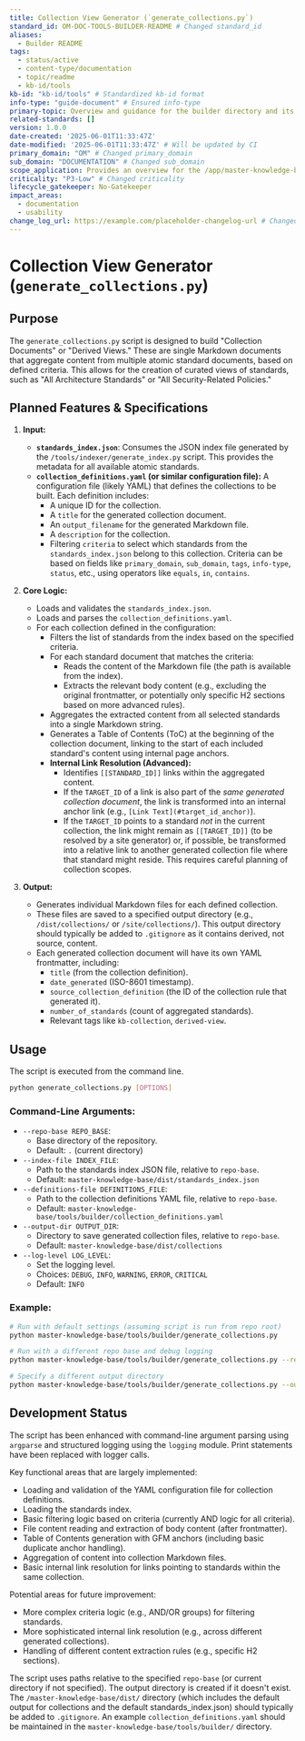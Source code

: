 ```yaml
---
title: Collection View Generator (`generate_collections.py`)
standard_id: OM-DOC-TOOLS-BUILDER-README # Changed standard_id
aliases:
  - Builder README
tags:
  - status/active
  - content-type/documentation
  - topic/readme
  - kb-id/tools
kb-id: "kb-id/tools" # Standardized kb-id format
info-type: "guide-document" # Ensured info-type
primary-topic: Overview and guidance for the builder directory and its contents.
related-standards: []
version: 1.0.0
date-created: '2025-06-01T11:33:47Z'
date-modified: '2025-06-01T11:33:47Z' # Will be updated by CI
primary_domain: "OM" # Changed primary_domain
sub_domain: "DOCUMENTATION" # Changed sub_domain
scope_application: Provides an overview for the /app/master-knowledge-base/tools/builder directory and its script.
criticality: "P3-Low" # Changed criticality
lifecycle_gatekeeper: No-Gatekeeper
impact_areas:
  - documentation
  - usability
change_log_url: https://example.com/placeholder-changelog-url # Changed change_log_url
---
```


# Collection View Generator (`generate_collections.py`)

## Purpose

The `generate_collections.py` script is designed to build "Collection Documents" or "Derived Views." These are single Markdown documents that aggregate content from multiple atomic standard documents, based on defined criteria. This allows for the creation of curated views of standards, such as "All Architecture Standards" or "All Security-Related Policies."

## Planned Features & Specifications

1.  **Input:**
    *   **`standards_index.json`**: Consumes the JSON index file generated by the `/tools/indexer/generate_index.py` script. This provides the metadata for all available atomic standards.
    *   **`collection_definitions.yaml` (or similar configuration file):** A configuration file (likely YAML) that defines the collections to be built. Each definition includes:
        *   A unique ID for the collection.
        *   A `title` for the generated collection document.
        *   An `output_filename` for the generated Markdown file.
        *   A `description` for the collection.
        *   Filtering `criteria` to select which standards from the `standards_index.json` belong to this collection. Criteria can be based on fields like `primary_domain`, `sub_domain`, `tags`, `info-type`, `status`, etc., using operators like `equals`, `in`, `contains`.

2.  **Core Logic:**
    *   Loads and validates the `standards_index.json`.
    *   Loads and parses the `collection_definitions.yaml`.
    *   For each collection defined in the configuration:
        *   Filters the list of standards from the index based on the specified criteria.
        *   For each standard document that matches the criteria:
            *   Reads the content of the Markdown file (the path is available from the index).
            *   Extracts the relevant body content (e.g., excluding the original frontmatter, or potentially only specific H2 sections based on more advanced rules).
        *   Aggregates the extracted content from all selected standards into a single Markdown string.
        *   Generates a Table of Contents (ToC) at the beginning of the collection document, linking to the start of each included standard's content using internal page anchors.
        *   **Internal Link Resolution (Advanced):**
            *   Identifies `[[STANDARD_ID]]` links within the aggregated content.
            *   If the `TARGET_ID` of a link is also part of the *same generated collection document*, the link is transformed into an internal anchor link (e.g., `[Link Text](#target_id_anchor)`).
            *   If the `TARGET_ID` points to a standard *not* in the current collection, the link might remain as `[[TARGET_ID]]` (to be resolved by a site generator) or, if possible, be transformed into a relative link to another generated collection file where that standard might reside. This requires careful planning of collection scopes.

3.  **Output:**
    *   Generates individual Markdown files for each defined collection.
    *   These files are saved to a specified output directory (e.g., `/dist/collections/` or `/site/collections/`). This output directory should typically be added to `.gitignore` as it contains derived, not source, content.
    *   Each generated collection document will have its own YAML frontmatter, including:
        *   `title` (from the collection definition).
        *   `date_generated` (ISO-8601 timestamp).
        *   `source_collection_definition` (the ID of the collection rule that generated it).
        *   `number_of_standards` (count of aggregated standards).
        *   Relevant tags like `kb-collection`, `derived-view`.

## Usage

The script is executed from the command line.

```bash
python generate_collections.py [OPTIONS]
```

### Command-Line Arguments:

*   `--repo-base REPO_BASE`:
    *   Base directory of the repository.
    *   Default: `.` (current directory)
*   `--index-file INDEX_FILE`:
    *   Path to the standards index JSON file, relative to `repo-base`.
    *   Default: `master-knowledge-base/dist/standards_index.json`
*   `--definitions-file DEFINITIONS_FILE`:
    *   Path to the collection definitions YAML file, relative to `repo-base`.
    *   Default: `master-knowledge-base/tools/builder/collection_definitions.yaml`
*   `--output-dir OUTPUT_DIR`:
    *   Directory to save generated collection files, relative to `repo-base`.
    *   Default: `master-knowledge-base/dist/collections`
*   `--log-level LOG_LEVEL`:
    *   Set the logging level.
    *   Choices: `DEBUG`, `INFO`, `WARNING`, `ERROR`, `CRITICAL`
    *   Default: `INFO`

### Example:

```bash
# Run with default settings (assuming script is run from repo root)
python master-knowledge-base/tools/builder/generate_collections.py

# Run with a different repo base and debug logging
python master-knowledge-base/tools/builder/generate_collections.py --repo-base /path/to/your/repo --log-level DEBUG

# Specify a different output directory
python master-knowledge-base/tools/builder/generate_collections.py --output-dir master-knowledge-base/dist/custom_collections
```

## Development Status

The script has been enhanced with command-line argument parsing using `argparse` and structured logging using the `logging` module. Print statements have been replaced with logger calls.

Key functional areas that are largely implemented:
-   Loading and validation of the YAML configuration file for collection definitions.
-   Loading the standards index.
-   Basic filtering logic based on criteria (currently AND logic for all criteria).
-   File content reading and extraction of body content (after frontmatter).
-   Table of Contents generation with GFM anchors (including basic duplicate anchor handling).
-   Aggregation of content into collection Markdown files.
-   Basic internal link resolution for links pointing to standards within the same collection.

Potential areas for future improvement:
-   More complex criteria logic (e.g., AND/OR groups) for filtering standards.
-   More sophisticated internal link resolution (e.g., across different generated collections).
-   Handling of different content extraction rules (e.g., specific H2 sections).

The script uses paths relative to the specified `repo-base` (or current directory if not specified).
The output directory is created if it doesn't exist.
The `/master-knowledge-base/dist/` directory (which includes the default output for collections and the default standards_index.json) should typically be added to `.gitignore`.
An example `collection_definitions.yaml` should be maintained in the `master-knowledge-base/tools/builder/` directory.
